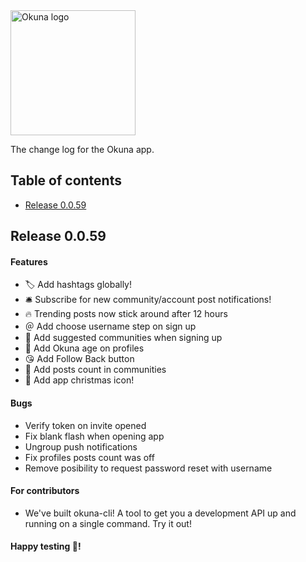 <img alt="Okuna logo" src="https://i.snag.gy/FAgp8K.jpg" width="200">

The change log for the Okuna app.

## Table of contents

- [Release 0.0.59](#release-0.0.59)

## Release 0.0.59

#### Features
 - 🏷 Add hashtags globally!
 - 🛎 Subscribe for new community/account post notifications!
 - 🔥 Trending posts now stick around after 12 hours
 - ＠ Add choose username step on sign up
 - 🏡 Add suggested communities when signing up
 - 👶 Add Okuna age on profiles
 - 😘 Add Follow Back button
 - 💯 Add posts count in communities
 - 🎄 Add app christmas icon!


#### Bugs
- Verify token on invite opened
- Fix blank flash when opening app
- Ungroup push notifications
- Fix profiles posts count was off
- Remove posibility to request password reset with username

#### For contributors

- We've built okuna-cli! A tool to get you a development API up and running on a single command. Try it out!

#### Happy testing 🎉!

